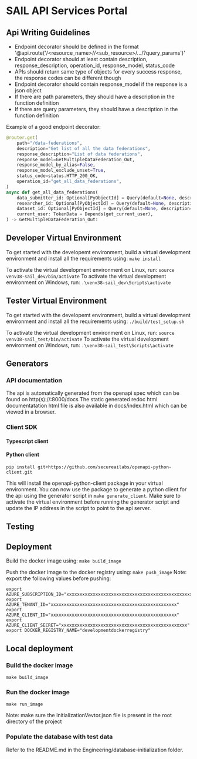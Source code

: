 # SAIL API Services Portal

## Api Writing Guidelines
- Endpoint decorator should be defined in the format '@api.route('/<resource_name>/<id>/<sub_resource>/<id>.../?query_params')'
- Endpoint decorator should at least contain description, response_description, operation_id, response_model, status_code
- APIs should return same type of objects for every success response, the response codes can be different though
- Endpoint decorator should contain response_model if the response is a json object
- If there are path parameters, they should have a description in the function definition
- If there are query parameters, they should have a description in the function definition


Example of a good endpoint decorator:
```python
@router.get(
    path="/data-federations",
    description="Get list of all the data federations",
    response_description="List of data federations",
    response_model=GetMultipleDataFederation_Out,
    response_model_by_alias=False,
    response_model_exclude_unset=True,
    status_code=status.HTTP_200_OK,
    operation_id="get_all_data_federations",
)
async def get_all_data_federations(
    data_submitter_id: Optional[PyObjectId] = Query(default=None, description="UUID of Data Submitter in the data federation"),
    researcher_id: Optional[PyObjectId] = Query(default=None, description="UUID of Researcher in the data federation"),
    dataset_id: Optional[PyObjectId] = Query(default=None, description="UUID of Dataset in the data federation"),
    current_user: TokenData = Depends(get_current_user),
) -> GetMultipleDataFederation_Out:
```

## Developer Virtual Environment
To get started with the developemt environment, build a virtual development environment and install all the requirements using:
`make install`

To activate the virtual development environment on Linux, run:
`source venv38-sail_dev/bin/activate`
To activate the virtual development environment on Windows, run:
`.\venv38-sail_dev\Scripts\activate`

## Tester Virtual Environment
To get started with the developemt environment, build a virtual development environment and install all the requirements using:
`./build/test_setup.sh`

To activate the virtual development environment on Linux, run:
`source venv38-sail_test/bin/activate`
To activate the virtual development environment on Windows, run:
`.\venv38-sail_test\Scripts\activate`
## Generators
<TBD>

### API documentation
The api is automatically generated from the openapi spec which can be found on http(s)://<hostname>:8000/docs
The static generated redoc html documentatation html file is also available in docs/index.html which can be viewed in a browser.

### Client SDK

#### Typescript client
<TBD>

#### Python client
```
pip install git+https://github.com/secureailabs/openapi-python-client.git
```
This will install the openapi-python-client package in your virtual environment. You can now use the package to generate a python client for the api using the generator script in `make generate_client`.
Make sure to activate the virtual environment before running the generator script and update the IP address in the script to point to the api server.

## Testing
<TBD>

## Deployment
Build the docker image using:
`make build_image`

Push the docker image to the docker registry using:
`make push_image`
Note: export the following values before pushing:
```
export AZURE_SUBSCRIPTION_ID="xxxxxxxxxxxxxxxxxxxxxxxxxxxxxxxxxxxxxxxxxxxxxxxx"
export AZURE_TENANT_ID="xxxxxxxxxxxxxxxxxxxxxxxxxxxxxxxxxxxxxxxxxxxxxxxx"
export AZURE_CLIENT_ID="xxxxxxxxxxxxxxxxxxxxxxxxxxxxxxxxxxxxxxxxxxxxxxxx"
export AZURE_CLIENT_SECRET="xxxxxxxxxxxxxxxxxxxxxxxxxxxxxxxxxxxxxxxxxxxxxxxx"
export DOCKER_REGISTRY_NAME="developmentdockerregistry"
```

## Local deployment

### Build the docker image

```
make build_image
```

### Run the docker image

```
make run_image
```
Note: make sure the InitializationVevtor.json file is present in the root directory of the project

### Populate the database with test data
Refer to the README.md in the Engineering/database-initialization folder.
